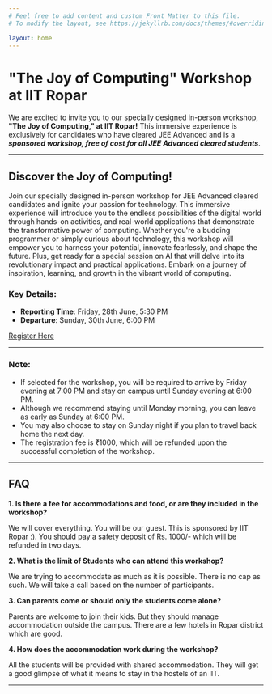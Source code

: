 ```yaml
---
# Feel free to add content and custom Front Matter to this file.
# To modify the layout, see https://jekyllrb.com/docs/themes/#overriding-theme-defaults

layout: home
---
```



# "The Joy of Computing" Workshop at IIT Ropar

We are excited to invite you to our specially designed in-person workshop, **"The Joy of Computing," at IIT Ropar!** This immersive experience is exclusively for candidates who have cleared JEE Advanced and is a **_sponsored workshop, free of cost for all JEE Advanced cleared students_**.

---

## Discover the Joy of Computing!

Join our specially designed in-person workshop for JEE Advanced cleared candidates and ignite your passion for technology. This immersive experience will introduce you to the endless possibilities of the digital world through hands-on activities, and real-world applications that demonstrate the transformative power of computing. Whether you're a budding programmer or simply curious about technology, this workshop will empower you to harness your potential, innovate fearlessly, and shape the future. Plus, get ready for a special session on AI that will delve into its revolutionary impact and practical applications. Embark on a journey of inspiration, learning, and growth in the vibrant world of computing.

### Key Details:

- **Reporting Time**: Friday, 28th June, 5:30 PM
- **Departure**: Sunday, 30th June, 6:00 PM

[Register Here](https://docs.google.com/forms/d/e/1FAIpQLScaomoCF4aIrdPlpgejMGzCEtf-D7itkJjcO7wFm-7XWe-Cjg/viewform?usp=sf_link)

---

### Note:
- If selected for the workshop, you will be required to arrive by Friday evening at 7:00 PM and stay on campus until Sunday evening at 6:00 PM.
- Although we recommend staying until Monday morning, you can leave as early as Sunday at 6:00 PM.
- You may also choose to stay on Sunday night if you plan to travel back home the next day.
- The registration fee is ₹1000, which will be refunded upon the successful completion of the workshop.

---

## FAQ

**1. Is there a fee for accommodations and food, or are they included in the workshop?**

We will cover everything. You will be our guest. This is sponsored by IIT Ropar :). You should pay a safety deposit of Rs. 1000/- which will be refunded in two days.

**2. What is the limit of Students who can attend this workshop?**

We are trying to accommodate as much as it is possible. There is no cap as such. We will take a call based on the number of participants.

**3. Can parents come or should only the students come alone?**

Parents are welcome to join their kids. But they should manage accommodation outside the campus. There are a few hotels in Ropar district which are good.

**4. How does the accommodation work during the workshop?**

All the students will be provided with shared accommodation. They will get a good glimpse of what it means to stay in the hostels of an IIT.

---




<!--
<table>
    <tr>
        <th>Announcements</th>
        <th>Updates</th>
    </tr>
    <tr>
        <td>
            <ul>
                <li>Teams for projects has been formed on the dashboard....Team up and race ahead!</li>
                <li>New columns added to the Studens Dashboard... Start racing ahead!</li>
                <li>Thoroughly go through the FAQ page and the Code of Conduct (Given in the Handbook page)</li>
                <li>Check out the "Arriving at IIT Ropar" section in the menu</li>
            </ul>
        </td>
        <td>
            <ul>
                <li><b>Numpy Tutorial</b> added on the Course Content page</li>
                <li><b>Notes</b> section added on the Course Content page</li>
                <li>New Modules flooded in the Oceanverse</li>
            </ul>
        </td>
    </tr>


</table>
-->

